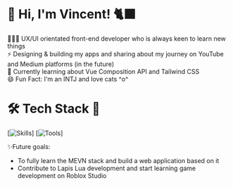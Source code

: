 # 👋 Hi, I'm Vincent! 🐈‍⬛

🧑🏻‍💻 UX/UI orientated front-end developer who is always keen to learn new things<br/>
⚡ Designing & building my apps and sharing about my journey on YouTube and Medium platforms (in the future)<br/>
🌱 Currently learning about Vue Composition API and Tailwind CSS<br/>
😄 Fun Fact: I'm an INTJ and love cats ^o^<br/>

# 🛠️ Tech Stack 💼
[![Skills](https://skillicons.dev/icons?i=js,html,css,sass)]
[![Tools](https://skillicons.dev/icons?i=figma,vscode,obsidian,md)]

✨Future goals:<br/>
- To fully learn the MEVN stack and build a web application based on it
- Contribute to Lapis Lua development and start learning game development on Roblox Studio

<!--
- 🤔 I’m looking for ...
- 💬 Ask me about ...
- 📫 How to reach me: ...
-->
